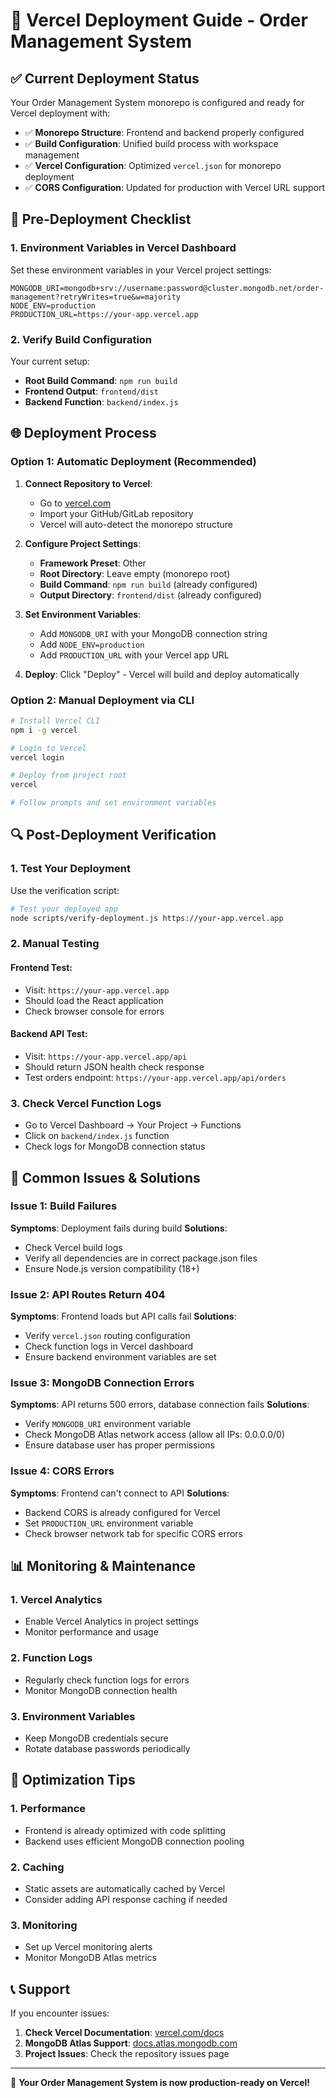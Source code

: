 # 🚀 Vercel Deployment Guide - Order Management System

## ✅ Current Deployment Status

Your Order Management System monorepo is configured and ready for Vercel deployment with:

- ✅ **Monorepo Structure**: Frontend and backend properly configured
- ✅ **Build Configuration**: Unified build process with workspace management
- ✅ **Vercel Configuration**: Optimized `vercel.json` for monorepo deployment
- ✅ **CORS Configuration**: Updated for production with Vercel URL support

## 🔧 Pre-Deployment Checklist

### 1. Environment Variables in Vercel Dashboard

Set these environment variables in your Vercel project settings:

```env
MONGODB_URI=mongodb+srv://username:password@cluster.mongodb.net/order-management?retryWrites=true&w=majority
NODE_ENV=production
PRODUCTION_URL=https://your-app.vercel.app
```

### 2. Verify Build Configuration

Your current setup:
- **Root Build Command**: `npm run build`
- **Frontend Output**: `frontend/dist`
- **Backend Function**: `backend/index.js`

## 🌐 Deployment Process

### Option 1: Automatic Deployment (Recommended)

1. **Connect Repository to Vercel**:
   - Go to [vercel.com](https://vercel.com)
   - Import your GitHub/GitLab repository
   - Vercel will auto-detect the monorepo structure

2. **Configure Project Settings**:
   - **Framework Preset**: Other
   - **Root Directory**: Leave empty (monorepo root)
   - **Build Command**: `npm run build` (already configured)
   - **Output Directory**: `frontend/dist` (already configured)

3. **Set Environment Variables**:
   - Add `MONGODB_URI` with your MongoDB connection string
   - Add `NODE_ENV=production`
   - Add `PRODUCTION_URL` with your Vercel app URL

4. **Deploy**: Click "Deploy" - Vercel will build and deploy automatically

### Option 2: Manual Deployment via CLI

```bash
# Install Vercel CLI
npm i -g vercel

# Login to Vercel
vercel login

# Deploy from project root
vercel

# Follow prompts and set environment variables
```

## 🔍 Post-Deployment Verification

### 1. Test Your Deployment

Use the verification script:

```bash
# Test your deployed app
node scripts/verify-deployment.js https://your-app.vercel.app
```

### 2. Manual Testing

#### Frontend Test:
- Visit: `https://your-app.vercel.app`
- Should load the React application
- Check browser console for errors

#### Backend API Test:
- Visit: `https://your-app.vercel.app/api`
- Should return JSON health check response
- Test orders endpoint: `https://your-app.vercel.app/api/orders`

### 3. Check Vercel Function Logs

- Go to Vercel Dashboard → Your Project → Functions
- Click on `backend/index.js` function
- Check logs for MongoDB connection status

## 🐛 Common Issues & Solutions

### Issue 1: Build Failures

**Symptoms**: Deployment fails during build
**Solutions**:
- Check Vercel build logs
- Verify all dependencies are in correct package.json files
- Ensure Node.js version compatibility (18+)

### Issue 2: API Routes Return 404

**Symptoms**: Frontend loads but API calls fail
**Solutions**:
- Verify `vercel.json` routing configuration
- Check function logs in Vercel dashboard
- Ensure backend environment variables are set

### Issue 3: MongoDB Connection Errors

**Symptoms**: API returns 500 errors, database connection fails
**Solutions**:
- Verify `MONGODB_URI` environment variable
- Check MongoDB Atlas network access (allow all IPs: 0.0.0.0/0)
- Ensure database user has proper permissions

### Issue 4: CORS Errors

**Symptoms**: Frontend can't connect to API
**Solutions**:
- Backend CORS is already configured for Vercel
- Set `PRODUCTION_URL` environment variable
- Check browser network tab for specific CORS errors

## 📊 Monitoring & Maintenance

### 1. Vercel Analytics
- Enable Vercel Analytics in project settings
- Monitor performance and usage

### 2. Function Logs
- Regularly check function logs for errors
- Monitor MongoDB connection health

### 3. Environment Variables
- Keep MongoDB credentials secure
- Rotate database passwords periodically

## 🚀 Optimization Tips

### 1. Performance
- Frontend is already optimized with code splitting
- Backend uses efficient MongoDB connection pooling

### 2. Caching
- Static assets are automatically cached by Vercel
- Consider adding API response caching if needed

### 3. Monitoring
- Set up Vercel monitoring alerts
- Monitor MongoDB Atlas metrics

## 📞 Support

If you encounter issues:

1. **Check Vercel Documentation**: [vercel.com/docs](https://vercel.com/docs)
2. **MongoDB Atlas Support**: [docs.atlas.mongodb.com](https://docs.atlas.mongodb.com)
3. **Project Issues**: Check the repository issues page

---

🎉 **Your Order Management System is now production-ready on Vercel!**
